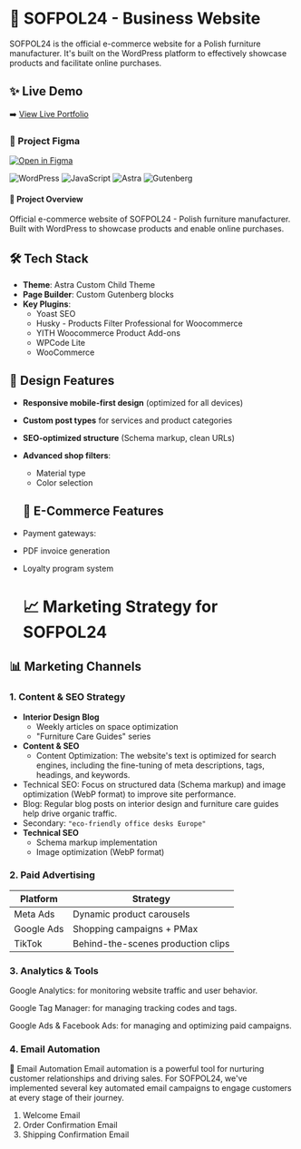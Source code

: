 # 🏢 SOFPOL24 - Business Website

SOFPOL24 is the official e-commerce website for a Polish furniture manufacturer. It's built on the WordPress platform to effectively showcase products and facilitate online purchases.


## ✨ Live Demo
➡️ [View Live Portfolio](https://sofpol24.pl/)

### 🎨 Project Figma

[![Open in Figma](https://img.shields.io/badge/🔗_View_Full_Prototype-F24E1E?style=for-the-badge&logo=figma&logoColor=white)](https://www.figma.com/proto/f1q4PcI4F35smi8pCovRtC/SOFPOL-nowa-strona?node-id=0%3A1&scaling=min-zoom&page-id=0%3A1)

![WordPress](https://img.shields.io/badge/WordPress-6.5+-21759B?logo=wordpress&logoColor=white)
![JavaScript](https://img.shields.io/badge/JavaScript-ES6+-F7DF1E?logo=javascript&logoColor=black)
![Astra](https://img.shields.io/badge/Astra_Theme-4.6.0+-92278F?logo=wordpress)
![Gutenberg](https://img.shields.io/badge/Gutenberg-17.8+-00A0D2?logo=wordpress)

#### 🌟 Project Overview
Official e-commerce website of SOFPOL24 - Polish furniture manufacturer. Built with WordPress to showcase products and enable online purchases.

## 🛠 Tech Stack
- **Theme**: Astra Custom Child Theme
- **Page Builder**: Custom Gutenberg blocks
- **Key Plugins**:
  - Yoast SEO
  - Husky - Products Filter Professional for Woocommerce
  - YITH Woocommerce Product Add-ons
  - WPCode Lite
  - WooCommerce

## 🎨 Design Features
- **Responsive mobile-first design** (optimized for all devices)
- **Custom post types** for services and product categories
- **SEO-optimized structure** (Schema markup, clean URLs)
- **Advanced shop filters**:
  - Material type 
  - Color selection

  ## 🛒 E-Commerce Features
- Payment gateways: 
- PDF invoice generation
- Loyalty program system

  # 📈 Marketing Strategy for SOFPOL24

## 📊 Marketing Channels

### 1. Content & SEO Strategy
- **Interior Design Blog**
  - Weekly articles on space optimization
  - "Furniture Care Guides" series
- **Content & SEO**
  - Content Optimization: The website's text is optimized for search engines, including the fine-tuning of meta descriptions, tags, headings, and keywords.
 - Technical SEO: Focus on structured data (Schema markup) and image optimization (WebP format) to improve site performance.
 - Blog: Regular blog posts on interior design and furniture care guides help drive organic traffic.
  - Secondary: `"eco-friendly office desks Europe"`
- **Technical SEO**
  - Schema markup implementation
  - Image optimization (WebP format)

### 2. Paid Advertising
| Platform       | Strategy                          
|----------------|----------------------------------
| Meta Ads       | Dynamic product carousels         
| Google Ads     | Shopping campaigns + PMax         
| TikTok         | Behind-the-scenes production clips 

### 3. Analytics & Tools
Google Analytics: for monitoring website traffic and user behavior.

Google Tag Manager: for managing tracking codes and tags.

Google Ads & Facebook Ads: for managing and optimizing paid campaigns.

### 4. Email Automation

📧 Email Automation
Email automation is a powerful tool for nurturing customer relationships and driving sales. For SOFPOL24, we've implemented several key automated email campaigns to engage customers at every stage of their journey.
1. Welcome Email
2. Order Confirmation Email
3. Shipping Confirmation Email
